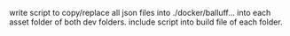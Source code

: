 write script to copy/replace all json files into ./docker/balluff... into each asset folder of both dev folders. 
include script into build file of each folder. 
  

